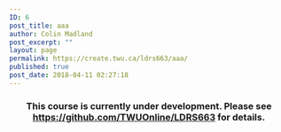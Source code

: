 ```yaml
---
ID: 6
post_title: aaa
author: Colin Madland
post_excerpt: ""
layout: page
permalink: https://create.twu.ca/ldrs663/aaa/
published: true
post_date: 2018-04-11 02:27:18
---
```

<h3 style="text-align: center;">This course is currently under development. Please see <a href="https://github.com/TWUOnline/LDRS663">https://github.com/TWUOnline/LDRS663</a> for details.</h3>